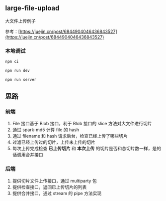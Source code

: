 ## large-file-upload
大文件上传例子

参考：[https://juejin.cn/post/6844904046436843527](https://juejin.cn/post/6844904046436843527)

### 本地调试
```bash
npm ci 

npm run dev

npm run server
```

## 思路
### 前端
1. File 接口基于 Blob 接口，利于 Blob 接口的 slice 方法对大文件进行切片
2. 通过 spark-md5 计算 file 的 hash
3. 通过 filename 和 hash 请求后台，检查已经上传了哪些切片
4. 过滤已经上传过的切片，上传未上传的切片
5. 每次上传完成检查 **已上传切片** 和 **本次上传** 的切片是否和总切片数一样，是的话调用合并接口
### 后端
1. 提供切片文件上传接口，通过 multiparty 包
2. 提供检查接口，返回已上传切片的列表
3. 提供合并接口，通过 stream 的 pipe 方法实现